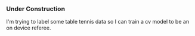 ### Under Construction
I'm trying to label some table tennis data so I can train a cv model to be an on device referee.
